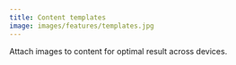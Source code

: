 ```yaml
---
title: Content templates
image: images/features/templates.jpg
---
```


Attach images to content for optimal result across devices.
